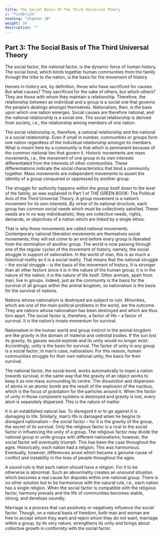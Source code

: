 ```yaml
---
title: The Social Basis Of The Third Universal Theory
c: "firebrick"
heading: "Chapter 18"
weight: 34
description: ""
---
```



## Part 3: The Social Basis of The Third Universal Theory

The social factor, the national factor, is the dynamic force of human history. The social bond, which binds together human communities from the family through the tribe to the nation, is the
basis for the movement of history.

Heroes in history are, by definition, those who have sacrificed
for causes. But what causes? They sacrificed for the sake of others, but which others? They are those with whom they maintain a relationship. Therefore, the relationship between an individual
and a group is a social one that governs the people’s dealings
amongst themselves. Nationalism, then, is the base upon which
one nation emerges. Social causes are therefore national, and
the national relationship is a social one. The social relationship
is derived from society, i.e., the relationship among members of
one nation. 

The social relationship is, therefore, a national relationship and the national is a social relationship. Even if small in number, communities or groups form one nation regardless of
the individual relationship amongst its members. What is meant
here by a community is that which is permanent because of the
common national ties that govern it.
Historic movements are mass movements, i.e., the movement
of one group in its own interests differentiated from the interests of other communities. These differentiations indicate the social characteristics that bind a community together. Mass movements are independent movements to assert the identity of a group conquered or oppressed by another group.

The struggle for authority happens within the group itself
down to the level of the family, as was explained in Part 1 of THE
GREEN BOOK: The Political Axis of the Third Universal Theory.
A group movement is a nation’s movement for its own interests.
By virtue of its national structure, each group has common social
needs which must be collectively satisfied. These needs are in no
way individualistic; they are collective needs, rights, demands,
or objectives of a nation which are linked by a single ethos. 

That
is why these movements are called national movements. Contemporary national liberation movements are themselves social
movements; they will not come to an end before every group is
liberated from the domination of another group. The world is
now passing through one of the regular cycles of the movement
of history, namely, the social struggle in support of nationalism.
In the world of man, this is as much a historical reality as it
is a social reality. That means that the national struggle – the
social struggle – is the basis of the movement of history. It is
stronger than all other factors since it is in the nature of the
human group; it is in the nature of the nation; it is the nature of
life itself. Other animals, apart from man, live in groups. Indeed,
just as the community is the basis for the survival of all groups
within the animal kingdom, so nationalism is the basis for the
survival of nations.

Nations whose nationalism is destroyed are subject to ruin.
Minorities, which are one of the main political problems in the
world, are the outcome. They are nations whose nationalism has
been destroyed and which are thus torn apart. The social factor is, therefore, a factor of life – a factor of survival. It is the nation’s
innate momentum for survival.

Nationalism in the human world and group instinct in the
animal kingdom are like gravity in the domain of material and
celestial bodies. If the sun lost its gravity, its gasses would explode and its unity would no longer exist. Accordingly, unity
is the basis for survival. The factor of unity in any group is a
social factor; in man’s case, nationalism. For this reason, human
communities struggle for their own national unity, the basis for
their survival.

The national factor, the social bond, works automatically to
impel a nation towards survival, in the same way that the gravity
of an object works to keep it as one mass surrounding its centre.
The dissolution and dispersion of atoms in an atomic bomb are
the result of the explosion of the nucleus, which is the focus of
gravitation for the particles around it. When the factor of unity
in those component systems is destroyed and gravity is lost, every atom is separately dispersed. This is the nature of matter.

It is an established natural law. To disregard it or to go against
it is damaging to life. Similarly, man’s life is damaged when he
begins to disregard nationalism – the social factor – for it is the
gravity of the group, the secret of its survival. Only the religious
factor is a rival to the social factor in influencing the unity of
a group. The religious factor may divide the national group or
unite groups with different nationalisms; however, the social factor will eventually triumph. This has been the case throughout
the ages. Historically, each nation had a religion. This was harmonious. Eventually, however, differences arose which became
a genuine cause of conflict and instability in the lives of people
throughout the ages.


A sound rule is that each nation should have a religion. For it
to be otherwise is abnormal. Such an abnormality creates an unsound situation which becomes a real cause for disputes within
one national group. There is no other solution but to be harmonious with the natural rule, i.e., each nation has a single religion.
When the social factor is compatible with the religious factor,
harmony prevails and the life of communities becomes stable,
strong, and develops soundly.

Marriage is a process that can positively or negatively influence the social factor. Though, on a natural basis of freedom,
both man and woman are free to accept whom they want and
reject whom they do not want, marriage within a group, by its
very nature, strengthens its unity and brings about collective
growth in conformity with the social factor.

